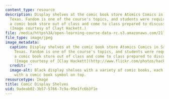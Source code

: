 ```yaml
---
content_type: resource
description: Display shelves at the comic book store Atomics Comics in San Antonio,
  Texas. Fandom is one of the course's topics, and students were required to visit
  a comic book store out of class and come to class prepared to discuss their experience.
  (Image courtesy of Clayt Hackett.)
file: /media/https%3A/open-learning-course-data-rc.s3.amazonaws.com/21l-715-media-in-cultural-context-popular-readerships-fall-2007/9adeab023b5757667c9a99e1fc6b3f1e_21l-715f07.jpg
file_type: image/jpeg
image_metadata:
  caption: Display shelves at the comic book store Atomics Comics in San Antonio,
    Texas. Fandom is one of the course's topics, and students were required to visit
    a comic book store out of class and come to class prepared to discuss their experience.
    (Image courtesy of [Clay Hackett](http://www.flickr.com/photos/hackett/).)
  credit: ''
  image-alt: Black display shelves with a variety of comic books, each shelf adorned
    with a comic book symbol on top.
resourcetype: Image
title: Comic Display Shelves
uid: 9adeab02-3b57-5766-7c9a-99e1fc6b3f1e
---
```


